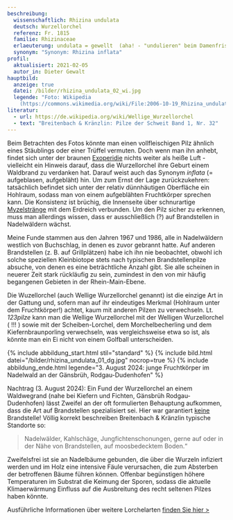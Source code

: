 ```yaml
---
beschreibung:
  wissenschaftlich: Rhizina undulata
  deutsch: Wurzellorchel
  referenz: Fr. 1815
  familie: Rhizinaceae
  erlaeuterung: undulata = gewellt  (aha! - "undulieren" beim Damenfriseur)
  synonym: "Synonym: Rhizina inflata"
profil:
  aktualisiert: 2021-02-05
  autor_in: Dieter Gewalt
hauptbild:
  anzeige: true
  datei: /bilder/rhizina_undulata_02_wi.jpg
  legende: "Foto: Wikipedia
    (https://commons.wikimedia.org/wiki/File:2006-10-19_Rhizina_undulata_1.jpg)"
literatur:
  - url: https://de.wikipedia.org/wiki/Wellige_Wurzellorchel
  - text: "Breitenbach & Kränzlin: Pilze der Schweit Band 1, Nr. 32"
---
```

Beim Betrachten des Fotos könnte man einen vollfleischigen Pilz ähnlich eines Stäublings oder einer Trüffel vermuten. Doch wenn man ihn anhebt, findet sich unter der braunen [Exoperidie](Exoperidie "Glossar") nichts weiter als heiße Luft - vielleicht ein Hinweis darauf, dass die Wurzellorchel ihre Geburt einem Waldbrand zu verdanken hat. Darauf weist auch das Synonym *inflata* (= aufgeblasen, aufgebläht) hin. Um zum Ernst der Lage zurückzukehren: tatsächlich befindet sich unter der relativ dünnhäutigen Oberfläche ein Hohlraum, sodass man von einem aufgeblähten Fruchtkörper sprechen kann. Die Konsistenz ist brüchig, die Innenseite über schnurartige [Myzelstränge](Myzel "Glossar") mit dem Erdreich verbunden. Um den Pilz sicher zu erkennen, muss man allerdings wissen, dass er ausschließlich (?) auf Brandstellen in Nadelwäldern wächst.

Meine Funde stammen aus den Jahren 1967 und 1986, alle in Nadelwäldern westlich von Buchschlag, in denen es zuvor gebrannt hatte. Auf anderen Brandstellen (z. B. auf Grillplätzen) habe ich ihn nie beobachtet, obwohl ich solche speziellen Kleinbiotope stets nach typischen Brandstellenpilze absuche, von denen es eine beträchtliche Anzahl gibt. Sie alle scheinen in neuerer Zeit stark rückläufig zu sein, zumindest in den von mir häufig begangenen Gebieten in der Rhein-Main-Ebene.

Die Wuzellorchel (auch Wellige Wurzellorchel genannt) ist die einzige Art in der Gattung und, sofern man auf ihr eindeutiges Merkmal (Hohlraum unter dem Fruchtkörper!) achtet, kaum mit anderen Pilzen zu verwechseln. Lt. *123pilze* kann man die Wellige Wurzellorchel mit der Welligen Wurzellorchel ( !!! ) sowie mit der Scheiben-Lorchel, dem Morchelbecherling und dem Kiefernbraunporling verwechseln, was vergleichsweise etwa so ist, als könnte man ein Ei nicht von einem Golfball unterscheiden.

{% include abbildung_start.html stil="standard" %}
{% include bild.html datei="/bilder/rhizina_undulata_01_dg.jpg" nocrop=true %}
{% include abbildung_ende.html legende="3. August 2024: junge Fruchtkörper im Nadelwald an der Gänsbrüh, Rodgau-Dudenhofen" %}

Nachtrag (3. August 2024): Ein Fund der Wurzellorchel an einem Waldwegrand (nahe bei Kiefern und Fichten, Gänsbrüh Rodgau-Dudenhofen) lässt Zweifel an der oft formulierten Behauptung aufkommen, dass die Art auf Brandstellen spezialisiert sei. Hier war garantiert <ins>keine</ins> Brandstelle! Völlig korrekt beschreiben Breitenbach & Kränzlin typische Standorte so:

> Nadelwälder, Kahlschäge, Jungfichtenschonungen, gerne auf oder in der Nähe von Brandstellen, auf moosbedecktem Boden.“

Zweifelsfrei ist sie an Nadelbäume gebunden, die über die Wurzeln infiziert werden und im Holz eine intensive Fäule verursachen, die zum Absterben der betroffenen Bäume führen können. Offenbar begünstigen höhere Temperaturen im Substrat die Keimung der Sporen, sodass die aktuelle Klimaerwärmung Einfluss auf die Ausbreitung des recht seltenen Pilzes haben könnte.

Ausführliche Informationen über weitere Lorchelarten [finden Sie hier >](/verwandt/lorcheln)
